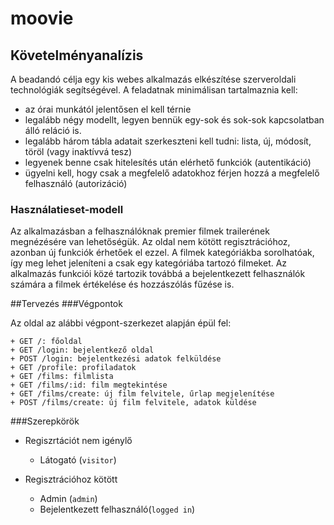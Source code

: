 # moovie
## Követelményanalízis

A beadandó célja egy kis webes alkalmazás elkészítése szerveroldali technológiák segítségével. A feladatnak minimálisan tartalmaznia kell:

   + az órai munkától jelentősen el kell térnie
   + legalább négy modellt, legyen bennük egy-sok és sok-sok kapcsolatban álló reláció is.
   + legalább három tábla adatait szerkeszteni kell tudni: lista, új, módosít, töröl (vagy inaktívvá tesz)
   + legyenek benne csak hitelesítés után elérhető funkciók (autentikáció)
   + ügyelni kell, hogy csak a megfelelő adatokhoz férjen hozzá a megfelelő felhasználó (autorizáció)
   
### Használatieset-modell
Az alkalmazásban a felhasználóknak premier filmek trailerének megnézésére van lehetőségük. Az oldal nem kötött regisztrációhoz, azonban új funkciók érhetőek el ezzel. A filmek kategóriákba sorolhatóak, így meg lehet jeleníteni a csak egy kategóriába tartozó filmeket. Az alkalmazás funkciói közé tartozik továbbá a bejelentkezett felhasználók számára a filmek értékelése és hozzászólás fűzése is.

##Tervezés
###Végpontok

Az oldal az alábbi végpont-szerkezet alapján épül fel:

    + GET /: főoldal
    + GET /login: bejelentkező oldal
    + POST /login: bejelentkezési adatok felküldése
    + GET /profile: profiladatok
    + GET /films: filmlista
    + GET /films/:id: film megtekintése
    + GET /films/create: új film felvitele, űrlap megjelenítése
    + POST /films/create: új film felvitele, adatok küldése

###Szerepkörök
+ Regiszrtációt nem igénylő

   + Látogató (`visitor`)

+ Regisztrációhoz kötött
   + Admin (`admin`)
   + Bejelentkezett felhasználó(`logged in`)

